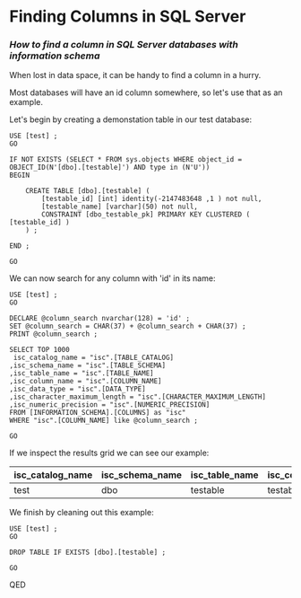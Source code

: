 Finding Columns in SQL Server 
============================= 

### *How to find a column in SQL Server databases with information schema* 

When lost in data space, it can be handy to find a column in a hurry. 

Most databases will have an id column somewhere, so let's use that as an example. 

Let's begin by creating a demonstation table in our test database: 

```tsql 
USE [test] ; 
GO 

IF NOT EXISTS (SELECT * FROM sys.objects WHERE object_id = OBJECT_ID(N'[dbo].[testable]') AND type in (N'U'))
BEGIN 

	CREATE TABLE [dbo].[testable] ( 	 
		[testable_id] [int] identity(-2147483648 ,1 ) not null, 
		[testable_name] [varchar](50) not null, 
		CONSTRAINT [dbo_testable_pk] PRIMARY KEY CLUSTERED ( [testable_id] ) 
	) ; 

END ; 

GO 
```

We can now search for any column with 'id' in its name: 

```tsql 
USE [test] ; 
GO 

DECLARE @column_search nvarchar(128) = 'id' ; 
SET @column_search = CHAR(37) + @column_search + CHAR(37) ; 
PRINT @column_search ; 

SELECT TOP 1000  
 isc_catalog_name = "isc".[TABLE_CATALOG]
,isc_schema_name = "isc".[TABLE_SCHEMA]
,isc_table_name = "isc".[TABLE_NAME] 
,isc_column_name = "isc".[COLUMN_NAME] 
,isc_data_type = "isc".[DATA_TYPE] 
,isc_character_maximum_length = "isc".[CHARACTER_MAXIMUM_LENGTH] 
,isc_numeric_precision = "isc".[NUMERIC_PRECISION]   
FROM [INFORMATION_SCHEMA].[COLUMNS] as "isc" 
WHERE "isc".[COLUMN_NAME] like @column_search ; 

GO 
``` 

If we inspect the results grid we can see our example: 

| isc_catalog_name	| isc_schema_name	| isc_table_name	| isc_column_name	| isc_data_type	| isc_character_maximum_length	| isc_numeric_precision |
| ----	| ---	| --------	| -----------	| ---	| ---	| --- |
| test	| dbo	| testable	| testable_id	| int	| NULL	| 10 |

We finish by cleaning out this example: 

```tsql 
USE [test] ; 
GO 

DROP TABLE IF EXISTS [dbo].[testable] ; 

GO 
```
QED 
